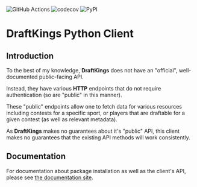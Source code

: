 ![GitHub Actions](https://github.com/jaebradley/draftkings_client/workflows/DraftKings%20Client/badge.svg?branch=v3)
![codecov](https://codecov.io/gh/jaebradley/draftkings_client/branch/v3/graph/badge.svg)
![PyPI](https://img.shields.io/pypi/v/draft_kings.svg)

# DraftKings Python Client

## Introduction

To the best of my knowledge, **DraftKings** does not have an "official", well-documented public-facing API.

Instead, they have various **HTTP** endpoints that do not require authentication (so are "public" in this manner).

These "public" endpoints allow one to fetch data for various resources including contests for a specific sport, or
players that are draftable for a given contest (as well as relevant metadata).

As **DraftKings** makes no guarantees about it's "public" API, this client makes no guarantees that the existing API 
methods will work consistently.

## Documentation

For documentation about package installation as well as the client's API, please see 
[the documentation site](https://jaebradley.github.io/draftkings_client).
